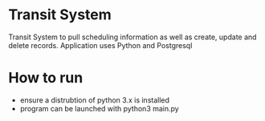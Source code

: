 # Transit  System
Transit System to pull scheduling information as well as create, update and delete records. Application uses Python  and Postgresql  

# How to run
- ensure a distrubtion of python 3.x is installed 
- program can be launched with python3 main.py 

